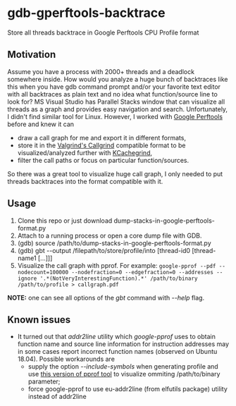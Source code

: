 # gdb-gperftools-backtrace
Store all threads backtrace in Google Perftools CPU Profile format

## Motivation
Assume you have a process with 2000+ threads and a deadlock somewhere inside. How would you analyze a huge bunch of backtraces like this when you have gdb command prompt and/or your favorite text editor with all backtraces as plain text and no idea what function/source line to look for?
MS Visual Studio has Parallel Stacks window that can visualize all threads as a graph and provides easy navigation and search. Unfortunately, I didn't find similar tool for Linux. However, I worked with [Google Perftools](https://gperftools.github.io/gperftools/cpuprofile.html) before and knew it can 
* draw a call graph for me and export it in different formats, 
* store it in the [Valgrind's Callgrind](https://valgrind.org/docs/manual/cl-manual.html) compatible format to be visualized/analyzed further with [KCachegrind](https://kcachegrind.github.io/html/Home.html),
* filter the call paths or focus on particular function/sources.

So there was a great tool to visualize huge call graph, I only needed to put threads backtraces into the format compatible with it.

## Usage
1. Clone this repo or just download dump-stacks-in-google-perftools-format.py
2. Attach to a running process or open a core dump file with GDB.
3. (gdb) source /path/to/dump-stacks-in-google-perftools-format.py
4. (gdb) gbt --output /filepath/to/store/profile/into [thread-id0 [thread-name1 [...]]]
5. Visualize the call graph with pprof. For example:
    `google-pprof --pdf --nodecount=100000 --nodefraction=0 --edgefraction=0 --addresses --ignore '.*(NotVeryInterestingFunction).*' /path/to/binary /path/to/profile > callgraph.pdf`

**NOTE:** one can see all options of the *gbt* command with *--help* flag.

## Known issues
* It turned out that *addr2line* utility which *google-pprof* uses to obtain function name and source line information for instruction addresses may in some cases report incorrect function names (observed on Ubuntu 18.04). Possible workarounds are 
  - supply the option *--include-symbols* when generating profile and use [this version of pprof tool](https://github.com/bezkrovatki/gperftools/blob/master/src/pprof) to visualize ommiting /path/to/binary parameter;
  - force google-pprof to use eu-addr2line (from elfutils package) utility instead of addr2line
